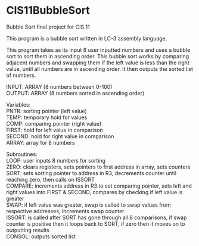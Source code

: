 # CIS11BubbleSort
Bubble Sort final project for CIS 11 

This program is a bubble sort written in LC-3 assembly language.

 This program takes as its input 8 user inputted numbers and uses a bubble sort
 to sort them in ascending order. This bubble sort works by comparing adjacent
 numbers and swapping them if the left value is less than the right value, until
 all numbers are in ascending order. It then outputs the sorted list of numbers.

 INPUT: ARRAY (8 numbers between 0-100)  <br>
 OUTPUT: ARRAY (8 numbers sorted in ascending order)

 Variables:    
         PNTR: sorting pointer (left value)  <br>
         TEMP: temporary hold for values  <br>
         COMP: comparing pointer (right value)  <br>
         FIRST: hold for left value in comparison  <br>
         SECOND: hold for right value in comparison  <br>
         ARRAY: array for 8 numbers  <br>

 Subroutines:    
        LOOP: user inputs 8 numbers for sorting  <br>
        ZERO: clears registers, sets pointers to first address in array,
              sets counters <br>
        SORT: sets sorting pointer to address in R3, decrements counter
              until reaching zero, then calls on ISSORT  <br>
        COMPARE: increments address in R3 to set comparing pointer,
             sets left and right values into FIRST & SECOND,
             compares by checking if left value is greater  <br>
        SWAP: if left value was greater, swap is called to swap values
              from respective addresses, increments swap counter  <br>
        ISSORT: is called after SORT has gone through all 8 comparisons,
                if swap counter is positive then it loops back to SORT,
                if zero then it moves on to outputting results  <br>
        CONSOL: outputs sorted list
